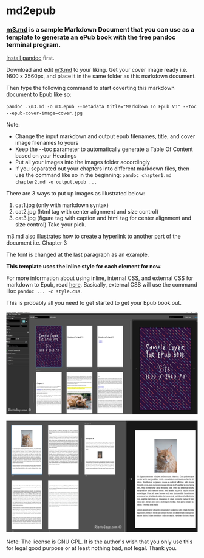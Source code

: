 # md2epub

### [m3.md](https://github.com/tngyo/md2epub/blob/main/m3.md) is a sample Markdown Document that you can use as a **template** to generate an ePub book with the free pandoc terminal program. 

[Install pandoc](https://pandoc.org/installing.html) first.

Download and edit [m3.md](https://github.com/tngyo/md2epub/blob/main/m3.md) to your liking. Get your cover image ready i.e. 1600 x 2560px, and place it in the same folder as this markdown document.

Then type the following command to start coverting this markdown document to Epub like so:

`pandoc .\m3.md -o m3.epub --metadata title="Markdown To Epub V3" --toc --epub-cover-image=cover.jpg`

Note:
- Change the input markdown and output epub filenames, title, and cover image filenames to yours
- Keep the --toc parameter to automatically generate a Table Of Content based on your Headings
- Put all your images into the images folder accordingly
- If you separated out your chapters into different markdown files, then use the command like so in the beginning: `pandoc chapter1.md chapter2.md -o output.epub ...`

There are 3 ways to put up images as illustrated below:
1. cat1.jpg (only with markdown syntax)
2. cat2.jpg (html tag with center alignment and size control)
3. cat3.jpg (figure tag with caption and html tag for center alignment and size control)
Take your pick. 

m3.md also illustrates how to create a hyperlink to another part of the document i.e. Chapter 3

The font is changed at the last paragraph as an example.

__This template uses the inline style for each element for now.__

For more information about using inline, internal CSS, and external CSS for markdown to Epub, read [here](https://www.riattosays.com/series/useful/md2epub/). Basically, external CSS will use the command like: `pandoc ... -c style.css`.

This is probably all you need to get started to get your Epub book out.

![Epub Preview 1](https://github.com/tngyo/md2epub/blob/main/images/preview1.jpg)


![Epub Preview 2](https://github.com/tngyo/md2epub/blob/main/images/preview2.jpg)

Note: The license is GNU GPL. It is the author's wish that you only use this for legal good purpose or at least nothing bad, not legal. Thank you.
